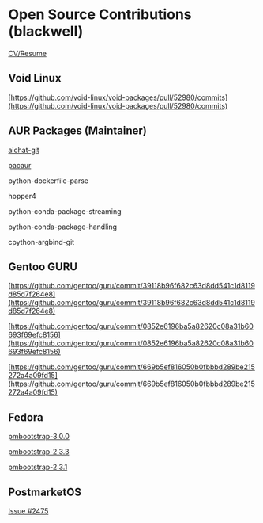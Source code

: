 # Open Source Contributions (blackwell)

[CV/Resume](https://blackwellops.github.io/cv24.pdf)

   
## Void Linux

[https://github.com/void-linux/void-packages/pull/52980/commits](https://github.com/void-linux/void-packages/pull/52980/commits)

    
## AUR Packages (Maintainer)
    
[aichat-git](https://aur.archlinux.org/packages/aichat-git)

[pacaur](https://aur.archlinux.org/packages/pacaur)

python-dockerfile-parse 

hopper4 

python-conda-package-streaming 

python-conda-package-handling 

cpython-argbind-git 


## Gentoo GURU 

[https://github.com/gentoo/guru/commit/39118b96f682c63d8dd541c1d8119d85d7f264e8](https://github.com/gentoo/guru/commit/39118b96f682c63d8dd541c1d8119d85d7f264e8)

[https://github.com/gentoo/guru/commit/0852e6196ba5a82620c08a31b60693f69efc8156](https://github.com/gentoo/guru/commit/0852e6196ba5a82620c08a31b60693f69efc8156)

[https://github.com/gentoo/guru/commit/669b5ef816050b0fbbbd289be215272a4a09fd15](https://github.com/gentoo/guru/commit/669b5ef816050b0fbbbd289be215272a4a09fd15)


## Fedora 

[pmbootstrap-3.0.0][pmbootstrap-3.0.0]

[pmbootstrap-2.3.3][pmbootstrap-2.3.3]

[pmbootstrap-2.3.1][pmbootstrap-2.3.1]


[pmbootstrap-3.0.0]: https://src.fedoraproject.org/rpms/pmbootstrap/c/f0db6caad54290d48a6e3ccf5b0f26c45c7a73ad?branch=rawhide
[pmbootstrap-2.3.1]: https://src.fedoraproject.org/rpms/pmbootstrap/c/613271ac8c52aa5d3ba03ba472b53e26ebe2451b?branch=rawhide
[pmbootstrap-2.3.3]: https://src.fedoraproject.org/rpms/pmbootstrap/c/2571b8550d4ab31b1d4d23e2133ce25e17262d12?branch=rawhide


## PostmarketOS
 
[Issue #2475][issue-2475]

[issue-2475]: https://gitlab.postmarketos.org/postmarketOS/pmbootstrap/-/issues/2475